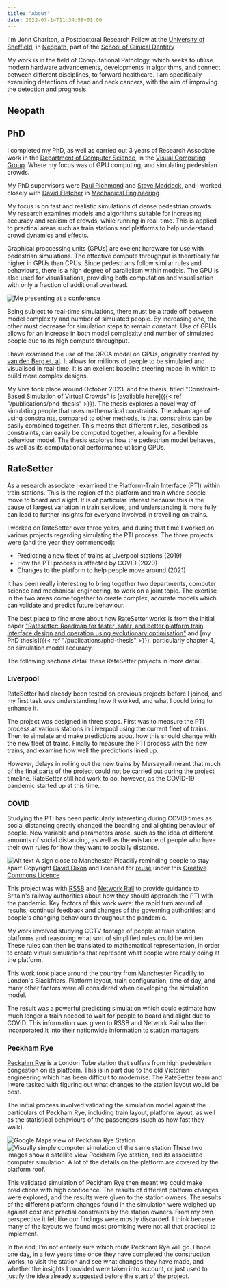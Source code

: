 ```yaml
---
title: "About"
date: 2022-07-14T11:34:58+01:00
---
```


<!-- ![headshot](mugshot.jpg) -->

I'm John Charlton, a Postdoctoral Research Fellow at the [University of Sheffield](https://www.sheffield.ac.uk), in [Neopath](https://www.neopath.org.uk/), part of the [School of Clinical Dentitry](https://www.sheffield.ac.uk/dentalschool)

My work is in the field of Computational Pathology, which seeks to utilise modern hardware advancements, developments in algorithms, and connect between different disciplines, to forward healthcare. I am specifically examining detections of head and neck cancers, with the aim of improving the detection and prognosis.

## Neopath



## PhD

I completed my PhD, as well as carried out 3 years of Research Associate work in the [Department of Computer Science](https://www.sheffield.ac.uk/dcs), in the [Visual Computing Group](https://www.sheffield.ac.uk/dcs/research/groups/visual-computing/home). Where my focus was of GPU computing, and simulating pedestrian crowds.

My PhD supervisors were [Paul Richmond](http://paulrichmond.shef.ac.uk/) and [Steve Maddock](http://staffwww.dcs.shef.ac.uk/people/S.Maddock/index.shtml), and I worked closely with [David Fletcher](https://www.sheffield.ac.uk/mecheng/people/academic/david-fletcher) in [Mechanical Engineering](https://www.sheffield.ac.uk/mecheng)

My focus is on fast and realistic simulations of dense pedestrian crowds. My research examines models and algorithms suitable for increasing accuracy and realism of crowds, while running in real-time. This is applied to practical areas such as train stations and platforms to help understand crowd dynamics and effects.

Graphical proccessing units (GPUs) are exelent hardware for use with pedestrian simulations. The effective compute throughput is theortically far higher in GPUs than CPUs. Since pedestrians follow similar rules and behaviours, there is a high degree of parallelism within models. The GPU is also used for visualisations, providing both computation and visualisation with only a fraction of additional overhead. 

![Me presenting at a conference](presenting.jpg)

Being subject to real-time simulations, there must be a trade off between model complexity and number of simulated people. By increasing one, the other must decrease for simulation steps to remain constant. Use of GPUs allows for an increase in both model complexity and number of simulated people due to its high compute throughput.

I have examined the use of the ORCA model on GPUs, originally created by [van den Berg et. al](http://gamma.cs.unc.edu/ORCA/). It allows for millions of people to be simulated and visualised in real-time. It is an exellent baseline steering model in which to build more complex designs.

My Viva took place around October 2023, and the thesis, titled "Constraint-Based Simulation of Virtual Crowds" is [available here]({{< ref "/publications/phd-thesis" >}}). The thesis explores a novel way of simulating people that uses mathematical constraints. The advantage of using constraints, compared to other methods, is that constraints can be easily combined together. This means that different rules, described as constraints, can easily be computed together, allowing for a flexible behaviour model. The thesis explores how the pedestrian model behaves, as well as its computational performance utilising GPUs.

## RateSetter

As a research associate I examined the Platform-Train Interface (PTI) within train stations. This is the region of the platform and train where people move to board and alight. It is of particular interest because this is the cause of largest variation in train services, and understanding it more fully can lead to further insights for everyone involved in travelling on trains.

I worked on RateSetter over three years, and during that time I worked on various projects regarding simulating the PTI process. The three projects were (and the year they commenced): 

- Predicting a new fleet of trains at Liverpool stations (2019)
- How the PTI process is affected by COVID (2020)
- Changes to the platform to help people move around (2021)

It has been really interesting to bring together two departments, computer science and mechanical engineering, to work on a joint topic. The exertise in the two areas come together to create complex, accurate models which can validate and predict future behaviour.

The best place to find more about how RateSetter works is from the initial paper ["Ratesetter: Roadmap for faster, safer, and better platform train interface design and operation using evolutionary optimisation"](https://dl.acm.org/doi/pdf/10.1145/3205455.3205605) and [my PhD thesis]({{< ref "/publications/phd-thesis" >}}), particularly chapter 4, on simulation model accuracy.

The following sections detail these RateSetter projects in more detail.

### Liverpool
RateSetter had already been tested on previous projects before I joined, and my first task was understanding how it worked, and what I could bring to enhance it.

The project was designed in three steps. First was to measure the PTI process at various stations in Liverpool using the current fleet of trains. Then to simulate and make predictions about how this should change with the new fleet of trains. Finally to measure the PTI process with the new trains, and examine how well the predictions lined up.

However, delays in rolling out the new trains by Merseyrail meant that much of the final parts of the project could not be carried out during the project timeline. RateSetter still had work to do, however, as the COVID-19 pandemic started up at this time.

### COVID
Studying the PTI has been particularly interesting during COVID times as social distancing greatly changed the boarding and alighting behaviour of people. New variable and parameters arose, such as the idea of different amounts of social distancing, as well as the existance of people who have their own rules for how they want to socially distance.

![Alt text](6506326_247776b9_original.jpg)
A sign close to Manchester Picadilly reminding people to stay apart
Copyright [David Dixon](https://www.geograph.org.uk/profile/43729) and licensed for [reuse](https://www.geograph.org.uk/reuse.php?id=6506326) under this [Creative Commons Licence](http://creativecommons.org/licenses/by-sa/2.0/)

This project was with [RSSB](https://www.rssb.co.uk/) and [Network Rail](https://www.networkrail.co.uk/) to provide guidance to Britain's railway authorities about how they should approach the PTI with the pandemic. Key factors of this work were: the rapid turn around of results; continual feedback and changes of the governing authorities; and people's changing behaviours throughout the pandemic.

My work involved studying CCTV footage of people at train station platforms and reasoning what sort of simplified rules could be written. These rules can then be translated to mathematical representation, in order to create virtual simulations that represent what people were really doing at the platform.

This work took place around the country from Manchester Picadilly to London's Blackfriars. Platform layout, train configuration, time of day, and many other factors were all considered when developing the simulation model.

The result was a powerful predicting simulation which could estimate how much longer a train needed to wait for people to board and alight due to COVID. This information was given to RSSB and Network Rail who then incorporated it into their nationwide information to station managers.

### Peckham Rye
[Peckahm Rye](https://osm.org/go/euuvD2Shr) is a London Tube station that suffers from high pedestrian congestion on its platform. This is in part due to the old Victorian engineering which has been difficult to modernise. The RateSetter team and I were tasked with figuring out what changes to the station layout would be best.

The initial process involved validating the simulation model against the particulars of Peckham Rye, including train layout, platform layout, as well as the statistical behaviours of the passengers (such as how fast they walk).

![Google Maps view of Peckham Rye Station](pr-gm.png)
![Visually simple computer simulation of the same station](pr-sim.png)
These two images show a satellite view Peckham Rye station, and its associated computer simulation. A lot of the details on the platform are covered by the platform roof.

This validated simulation of Peckham Rye then meant we could make predictions with high confidence. The results of different platform changes were explored, and the results were given to the station owners. The results of the different platform changes found in the simulation were weighed up against cost and practial constraints by the station owners. From my own perspective it felt like our findings were mostly discarded. I think because many of the layouts we found most promising were not all that practical to implement. 

In the end, I'm not entirely sure which route Peckham Rye will go. I hope one day, in a few years time once they have completed the construction works, to visit the station and see what changes they have made, and whether the insights I provided were taken into account, or just used to justify the idea already suggested before the start of the project.